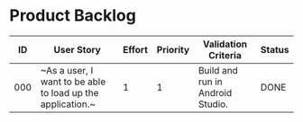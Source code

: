 # Product Backlog

| ID | User Story | Effort | Priority | Validation Criteria | Status |
|----|------------|--------|----------|---------------------|--------|
| 000 | ~As a user, I want to be able to load up the application.~ | 1 | 1 | Build and run in Android Studio.  | DONE |
